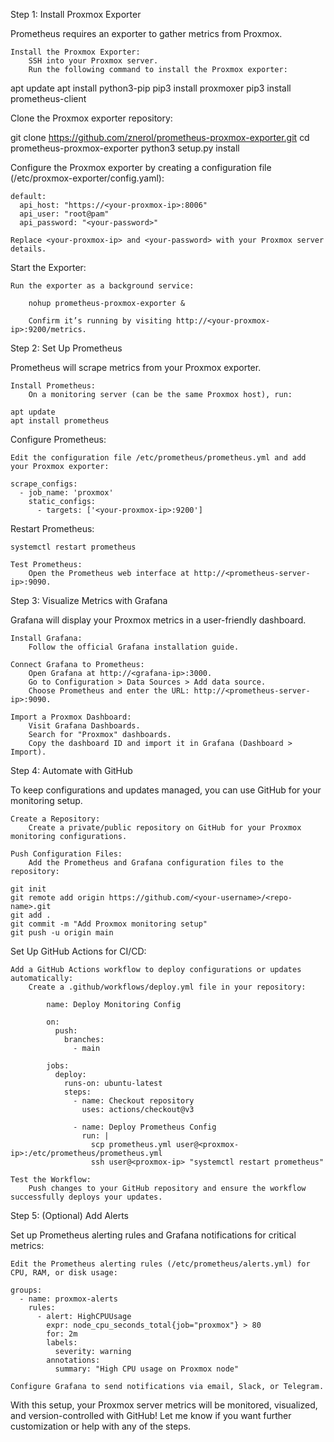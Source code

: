 Step 1: Install Proxmox Exporter

Prometheus requires an exporter to gather metrics from Proxmox.

    Install the Proxmox Exporter:
        SSH into your Proxmox server.
        Run the following command to install the Proxmox exporter:

apt update
apt install python3-pip
pip3 install proxmoxer
pip3 install prometheus-client

Clone the Proxmox exporter repository:

git clone https://github.com/znerol/prometheus-proxmox-exporter.git
cd prometheus-proxmox-exporter
python3 setup.py install

Configure the Proxmox exporter by creating a configuration file (/etc/proxmox-exporter/config.yaml):

    default:
      api_host: "https://<your-proxmox-ip>:8006"
      api_user: "root@pam"
      api_password: "<your-password>"

    Replace <your-proxmox-ip> and <your-password> with your Proxmox server details.

Start the Exporter:

    Run the exporter as a background service:

        nohup prometheus-proxmox-exporter &

        Confirm it’s running by visiting http://<your-proxmox-ip>:9200/metrics.

Step 2: Set Up Prometheus

Prometheus will scrape metrics from your Proxmox exporter.

    Install Prometheus:
        On a monitoring server (can be the same Proxmox host), run:

    apt update
    apt install prometheus

Configure Prometheus:

    Edit the configuration file /etc/prometheus/prometheus.yml and add your Proxmox exporter:

    scrape_configs:
      - job_name: 'proxmox'
        static_configs:
          - targets: ['<your-proxmox-ip>:9200']

Restart Prometheus:

    systemctl restart prometheus

    Test Prometheus:
        Open the Prometheus web interface at http://<prometheus-server-ip>:9090.

Step 3: Visualize Metrics with Grafana

Grafana will display your Proxmox metrics in a user-friendly dashboard.

    Install Grafana:
        Follow the official Grafana installation guide.

    Connect Grafana to Prometheus:
        Open Grafana at http://<grafana-ip>:3000.
        Go to Configuration > Data Sources > Add data source.
        Choose Prometheus and enter the URL: http://<prometheus-server-ip>:9090.

    Import a Proxmox Dashboard:
        Visit Grafana Dashboards.
        Search for "Proxmox" dashboards.
        Copy the dashboard ID and import it in Grafana (Dashboard > Import).

Step 4: Automate with GitHub

To keep configurations and updates managed, you can use GitHub for your monitoring setup.

    Create a Repository:
        Create a private/public repository on GitHub for your Proxmox monitoring configurations.

    Push Configuration Files:
        Add the Prometheus and Grafana configuration files to the repository:

    git init
    git remote add origin https://github.com/<your-username>/<repo-name>.git
    git add .
    git commit -m "Add Proxmox monitoring setup"
    git push -u origin main

Set Up GitHub Actions for CI/CD:

    Add a GitHub Actions workflow to deploy configurations or updates automatically:
        Create a .github/workflows/deploy.yml file in your repository:

            name: Deploy Monitoring Config

            on:
              push:
                branches:
                  - main

            jobs:
              deploy:
                runs-on: ubuntu-latest
                steps:
                  - name: Checkout repository
                    uses: actions/checkout@v3

                  - name: Deploy Prometheus Config
                    run: |
                      scp prometheus.yml user@<proxmox-ip>:/etc/prometheus/prometheus.yml
                      ssh user@<proxmox-ip> "systemctl restart prometheus"

    Test the Workflow:
        Push changes to your GitHub repository and ensure the workflow successfully deploys your updates.

Step 5: (Optional) Add Alerts

Set up Prometheus alerting rules and Grafana notifications for critical metrics:

    Edit the Prometheus alerting rules (/etc/prometheus/alerts.yml) for CPU, RAM, or disk usage:

    groups:
      - name: proxmox-alerts
        rules:
          - alert: HighCPUUsage
            expr: node_cpu_seconds_total{job="proxmox"} > 80
            for: 2m
            labels:
              severity: warning
            annotations:
              summary: "High CPU usage on Proxmox node"

    Configure Grafana to send notifications via email, Slack, or Telegram.

With this setup, your Proxmox server metrics will be monitored, visualized, and version-controlled with GitHub! Let me know if you want further customization or help with any of the steps.
